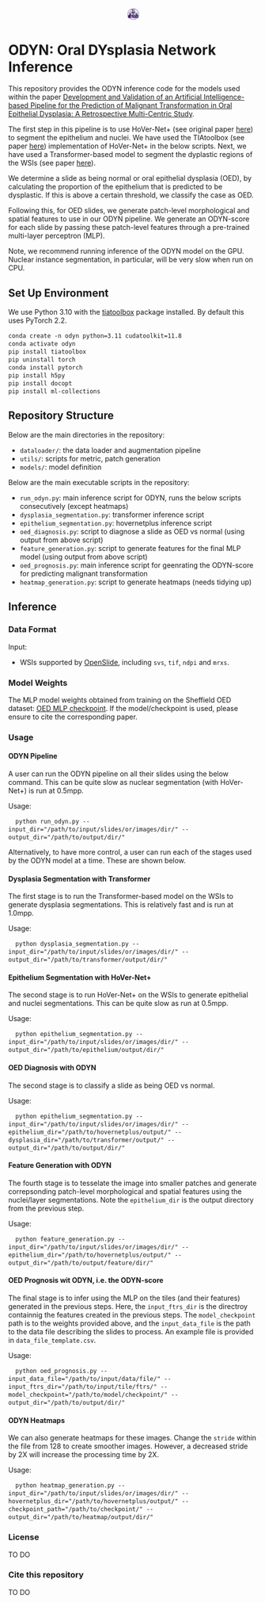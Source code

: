 <p align="center">
  <img src="doc/odyn.png" width='25'>
</p>

# ODYN: Oral DYsplasia Network Inference

This repository provides the ODYN inference code for the models used within the paper [Development and Validation of an Artificial Intelligence-based Pipeline for the Prediction of Malignant Transformation in Oral Epithelial Dysplasia: A Retrospective Multi-Centric Study](). <br />

The first step in this pipeline is to use HoVer-Net+ (see original paper [here](https://openaccess.thecvf.com/content/ICCV2021W/CDPath/html/Shephard_Simultaneous_Nuclear_Instance_and_Layer_Segmentation_in_Oral_Epithelial_Dysplasia_ICCVW_2021_paper.html)) to segment the epithelium and nuclei. We have used the TIAtoolbox (see paper [here](https://www.nature.com/articles/s43856-022-00186-5)) implementation of HoVer-Net+ in the below scripts. Next, we have used a Transformer-based model to segment the dyplastic regions of the WSIs (see paper [here](https://arxiv.org/abs/2311.05452)).

We determine a slide as being normal or oral epithelial dysplasia (OED), by calculating the proportion of the epithelium that is predicted to be dysplastic. If this is above a certain threshold, we classify the case as OED.

Following this, for OED slides, we generate patch-level morphological and spatial features to use in our ODYN pipeline. We generate an ODYN-score for each slide by passing these patch-level features through a pre-trained multi-layer perceptron (MLP).

Note, we recommend running inference of the ODYN model on the GPU. Nuclear instance segmentation, in particular, will be very slow when run on CPU. 

## Set Up Environment

We use Python 3.10 with the [tiatoolbox](https://github.com/TissueImageAnalytics/tiatoolbox) package installed. By default this uses PyTorch 2.2.

```
conda create -n odyn python=3.11 cudatoolkit=11.8
conda activate odyn
pip install tiatoolbox
pip uninstall torch
conda install pytorch
pip install h5py
pip install docopt
pip install ml-collections
```

## Repository Structure

Below are the main directories in the repository: 

- `dataloader/`: the data loader and augmentation pipeline
- `utils/`: scripts for metric, patch generation
- `models/`: model definition

Below are the main executable scripts in the repository:

- `run_odyn.py`: main inference script for ODYN, runs the below scripts consecutively (except heatmaps)
- `dysplasia_segmentation.py`: transformer inference script
- `epithelium_segmentation.py`: hovernetplus inference script
- `oed_diagnosis.py`: script to diagnose a slide as OED vs normal (using output from above script)
- `feature_generation.py`: script to generate features for the final MLP model (using output from above script)
- `oed_prognosis.py`: main inference script for geenrating the ODYN-score for predicting malignant transformation
- `heatmap_generation.py`: script to generate heatmaps (needs tidying up)



## Inference

### Data Format
Input: <br />
- WSIs supported by [OpenSlide](https://openslide.org/), including `svs`, `tif`, `ndpi` and `mrxs`.

### Model Weights

The MLP model weights obtained from training on the Sheffield OED dataset: [OED MLP checkpoint](). If the model/checkpoint is used, please ensure to cite the corresponding paper.

### Usage

#### ODYN Pipeline

A user can run the ODYN pipeline on all their slides using the below command. This can be quite slow as nuclear segmentation (with HoVer-Net+) is run at 0.5mpp.

Usage: <br />
```
  python run_odyn.py --input_dir="/path/to/input/slides/or/images/dir/" --output_dir="/path/to/output/dir/"
```

Alternatively, to have more control, a user can run each of the stages used by the ODYN model at a time. These are shown below.

#### Dysplasia Segmentation with Transformer

The first stage is to run the Transformer-based model on the WSIs to generate dysplasia segmentations. This is relatively fast and is run at 1.0mpp.

Usage: <br />
```
  python dysplasia_segmentation.py --input_dir="/path/to/input/slides/or/images/dir/" --output_dir="/path/to/transformer/output/dir/"
```
#### Epithelium Segmentation with HoVer-Net+

The second stage is to run HoVer-Net+ on the WSIs to generate epithelial and nuclei segmentations. This can be quite slow as run at 0.5mpp.

Usage: <br />
```
  python epithelium_segmentation.py --input_dir="/path/to/input/slides/or/images/dir/" --output_dir="/path/to/epithelium/output/dir/"
```

#### OED Diagnosis with ODYN

The second stage is to classify a slide as being OED vs normal.

Usage: <br />
```
  python epithelium_segmentation.py --input_dir="/path/to/input/slides/or/images/dir/" --epithelium_dir="/path/to/hovernetplus/output/" --dysplasia_dir="/path/to/transformer/output/" --output_dir="/path/to/output/dir/"
```

#### Feature Generation with ODYN

The fourth stage is to tesselate the image into smaller patches and generate correpsonding patch-level morphological and spatial features using the nuclei/layer segmentations. Note the `epithelium_dir` is the output directory from the previous step.

Usage: <br />
```
  python feature_generation.py --input_dir="/path/to/input/slides/or/images/dir/" --epithelium_dir="/path/to/hovernetplus/output/" --output_dir="/path/to/output/feature/dir/"
```

#### OED Prognosis wit ODYN, i.e. the ODYN-score

The final stage is to infer using the MLP on the tiles (and their features) generated in the previous steps. Here, the `input_ftrs_dir` is the directroy containnig the features created in the previous steps. The `model_checkpoint` path is to the weights provided above, and the `input_data_file` is the path to the data file describing the slides to process. An example file is provided in `data_file_template.csv`.

Usage: <br />
```
  python oed_prognosis.py --input_data_file="/path/to/input/data/file/" --input_ftrs_dir="/path/to/input/tile/ftrs/" --model_checkpoint="/path/to/model/checkpoint/" --output_dir="/path/to/output/dir/"
```

#### ODYN Heatmaps

We can also generate heatmaps for these images. Change the `stride` within the file from 128 to create smoother images. However, a decreased stride by 2X will increase the processing time by 2X.
    
Usage: <br />
```
  python heatmap_generation.py --input_dir="/path/to/input/slides/or/images/dir/" --hovernetplus_dir="/path/to/hovernetplus/output/" --checkpoint_path="/path/to/checkpoint/" --output_dir="/path/to/heatmap/output/dir/"
```

### License

TO DO

### Cite this repository

TO DO
